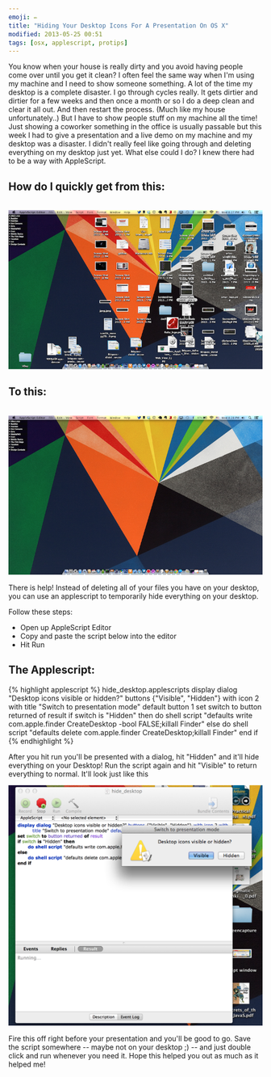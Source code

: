 ```yaml
---
emoji: ✏️
title: "Hiding Your Desktop Icons For A Presentation On OS X"
modified: 2013-05-25 00:51
tags: [osx, applescript, protips]
---
```


You know when your house is really dirty and you avoid having people come over until you get it clean? I often feel the same way when I'm using my machine and I need to show someone something. A lot of the time my desktop is a complete disaster. I go through cycles really. It gets dirtier and dirtier for a few weeks and then once a month or so I do a deep clean and clear it all out. And then restart the process. <!--more-->(Much like my house unfortunately..) But I have to show people stuff on my machine all the time! Just showing a coworker something in the office is usually passable but this week I had to give a presentation and a live demo on my machine and my desktop was a disaster. I didn't really feel like going through and deleting everything on my desktop just yet. What else could I do? I knew there had to be a way with AppleScript.

## How do I quickly get from this:
<br />
<img src="/assets/images/hidingicons/before.png" />

## To this:
<br />
<img src="/assets/images/hidingicons/after.png" />

There is help! Instead of deleting all of your files you have on your desktop, you can use an applescript to temporarily hide everything on your desktop.

Follow these steps:

* Open up AppleScript Editor
* Copy and paste the script below into the editor
* Hit Run

## The Applescript:

{% highlight applescript %} hide_desktop.applescripts
display dialog "Desktop icons visible or hidden?" buttons {"Visible", "Hidden"} with icon 2 with title "Switch to presentation mode" default button 1
set switch to button returned of result
if switch is "Hidden" then
  do shell script "defaults write com.apple.finder CreateDesktop -bool FALSE;killall Finder"
else
  do shell script "defaults delete com.apple.finder CreateDesktop;killall Finder"
end if
{% endhighlight %}

After you hit run you'll be presented with a dialog, hit "Hidden" and it'll hide everything on your Desktop! Run the script again and hit "Visible" to return everything to normal. It'll look just like this

<img src="/assets/images/hidingicons/runninghidescript.png" />

Fire this off right before your presentation and you'll be good to go. Save the script somewhere -- maybe not on your desktop ;) -- and just double click and run whenever you need it. Hope this helped you out as much as it helped me!
